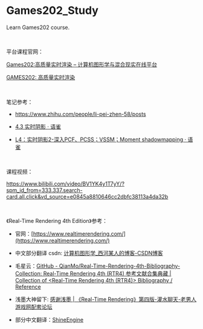 # Games202_Study

Learn Games202 course.  

<br>

平台课程官网：

[Games202:高质量实时渲染 &#8211; 计算机图形学与混合现实在线平台](https://games-cn.org/games202/)

[GAMES202: 高质量实时渲染](https://sites.cs.ucsb.edu/~lingqi/teaching/games202.html)

<br>


笔记参考：

* https://www.zhihu.com/people/li-pei-zhen-58/posts

* [4.3 实时阴影 · 语雀](https://www.yuque.com/sugelameiyoudi-jadcc/okgm7e/mge5mt)

* [L4：实时阴影2-深入PCF、PCSS；VSSM；Moment shadowmapping · 语雀](https://www.yuque.com/sugelameiyoudi-jadcc/okgm7e/gcuczo)  

<br>

课程视频：

https://www.bilibili.com/video/BV1YK4y1T7yY/?spm_id_from=333.337.search-card.all.click&vd_source=e0845a8810646cc2dbfc38113a4da32b  

<br>

《Real-Time Rendering 4th Edition》参考：

* 官网：[https://www.realtimerendering.com/](https://www.realtimerendering.com/)

* 中文部分翻译 csdn: [计算机图形学_西河某人的博客-CSDN博客](https://blog.csdn.net/qq_27534999/category_9525215.html)

* 毛星云：[GitHub - QianMo/Real-Time-Rendering-4th-Bibliography-Collection: Real-Time Rendering 4th (RTR4) 参考文献合集典藏 | Collection of &lt;Real-Time Rendering 4th (RTR4)&gt; Bibliography / Reference](https://github.com/QianMo/Real-Time-Rendering-4th-Bibliography-Collection)

* 浅墨大神留下: [感谢浅墨 | 《Real-Time Rendering》第四版-灌水聊天-老男人游戏网配套论坛](https://bbs.oldmanemu.net/thread-12907.htm)

* 部分中文翻译：[ShineEngine](http://geekfaner.com/shineengine/translate.html)
